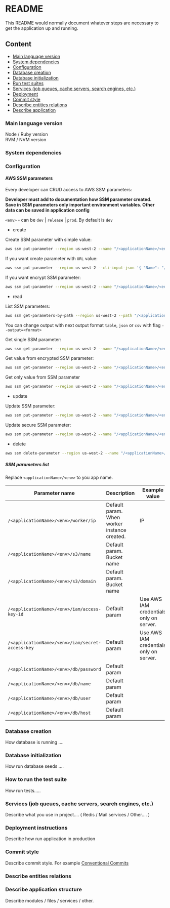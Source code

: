 # README

This README would normally document whatever steps are necessary to get the
application up and running.

## Content

 - [Main language version](#main-lang-version)
 - [System dependencies](#system-dependencies)
 - [Configuration](#configuration)
 - [Database creation](#db-creation)
 - [Database initialization](#db-init)
 - [Run test suites](#run-tests)
 - [Services (job queues, cache servers, search engines, etc.)](#additional-services)
 - [Deployment](#deployment)
 - [Commit style](#vcs-commit-style)
 - [Describe entities relations](#description-entities-relations)
 - [Describe application](#description-application)

### <a id="main-lang-version"></a> Main language version

Node / Ruby version  
RVM / NVM version  

### <a id="system-dependencies"></a> System dependencies

### <a id="configuration"></a> Configuration

#### AWS SSM parameters  
 
 Every developer can CRUD access to AWS SSM parameters:
 
 **Developer must add to documentation how SSM parameter created.**  
 **Save in SSM parameters only important environment variables. Other data can be saved in application config**  

 `<env>` - can be `dev` | `release` | `prod`. By default is `dev`  

  - create
  
Create SSM parameter with simple value:
  ```bash
aws ssm put-parameter --region us-west-2 --name "/<applicationName>/<env>/<env>/example" --value "hello" --type String
```
  
If you want create parameter with `URL` value:
  ```bash
aws ssm put-parameter --region us-west-2 --cli-input-json '{ "Name": "/<applicationName>/<env>/param-name", "Value": "https://google.com/", "Type": "String" }'
```

If you want encrypt SSM parameter:
  ```bash
aws ssm put-parameter --region us-west-2 --name "/<applicationName>/<env>/param-name" --type SecureString --value "hello"
```
  
  - read
  
List SSM parameters:
  ```bash
aws ssm get-parameters-by-path --region us-west-2 --path "/<applicationName>/<env>/" --recursive
```
  You can change output with next output format `table`, `json` or `csv` with flag `--output=<format>`  

  
Get single SSM parameter:
  ```bash
aws ssm get-parameter --region us-west-2 --name "/<applicationName>/<env>/param-name"
```

Get value from encrypted SSM parameter:
```bash
aws ssm get-parameter --region us-west-2 --name "/<applicationName>/<env>/param-name" --with-decryption
```

Get only value from SSM parameter
```bash
aws ssm get-parameter --region us-west-2 --name "/<applicationName>/<env>/param-name" --query Parameter.Value --output text
```

  
  - update

Update SSM parameter:
```bash
aws ssm put-parameter --region us-west-2 --name "/<applicationName>/<env>/param-name" --type String --value "hello" --overwrite
```

Update secure SSM parameter:
```bash
aws ssm put-parameter --region us-west-2 --name "/<applicationName>/<env>/param-name" --type SecureString --value "hello" --overwrite
```
  
  - delete
  
  ```bash
aws ssm delete-parameter --region us-west-2 --name "/<applicationName>/<env>/example"
```

##### SSM parameters list  

Replace `<applicationName>/<env>` to you app name.  

| Parameter name  | Description | Example value |
| ------------- | ------------- | ------------- |
| `/<applicationName>/<env>/worker/ip`  | Default param. When worker instance created.  | IP |
| `/<applicationName>/<env>/s3/name`  | Default param. Bucket name  |  |
| `/<applicationName>/<env>/s3/domain`  | Default param. Bucket name  |  |
| `/<applicationName>/<env>/iam/access-key-id`  | Default param  | Use AWS IAM credentials only on server. |
| `/<applicationName>/<env>/iam/secret-access-key`  | Default param  | Use AWS IAM credentials only on server. |
| `/<applicationName>/<env>/db/password`  | Default param  |  |
| `/<applicationName>/<env>/db/name`  | Default param  |  |
| `/<applicationName>/<env>/db/user`  | Default param  |  |
| `/<applicationName>/<env>/db/host`  | Default param  |  |

### <a id="db-creation"></a> Database creation

How database is running ....

### <a id="db-init"></a> Database initialization

How run database seeds ....

### <a id="run-tests"></a> How to run the test suite

How run tests.....

### <a id="additional-services"></a> Services (job queues, cache servers, search engines, etc.)

Describe what you use in project.... ( Redis / Mail services / Other.... )

### <a id="deployment"></a> Deployment instructions

Describe how run application in production

### <a id="vcs-commit-style"></a> Commit style

Describe commit style. For example [Conventional Commits](https://www.conventionalcommits.org/en/v1.0.0/)  

###  <a id="description-entities-relations"></a> Describe entities relations


###  <a id="description-application"></a> Describe application structure

Describe modules / files / services / other.  
